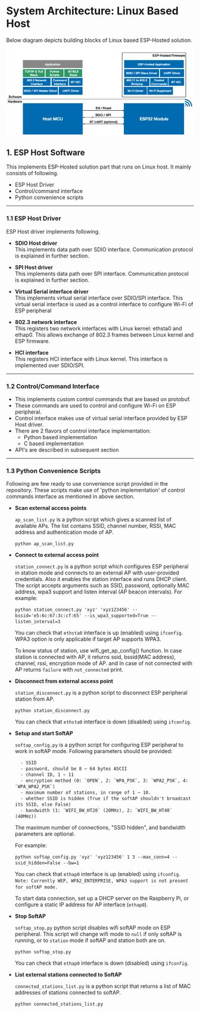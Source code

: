 # System Architecture: Linux Based Host
Below diagram depicts building blocks of Linux based ESP-Hosted solution.

![ESP-Hosted linux based design](./linux_hosted_design.png)


## 1. ESP Host Software

This implements ESP-Hosted solution part that runs on Linux host. It mainly consists of following.
* ESP Host Driver
* Control/command interface
* Python convenience scripts
  
---

### 1.1 ESP Host Driver

ESP Host driver implements following.  

* **SDIO Host driver**  
This implements data path over SDIO interface. Communication protocol is explained in further section.

* **SPI Host driver**  
This implements data path over SPI interface. Communication protocol is explained in further section.

* **Virtual Serial interface driver**  
This implements virtual serial interface over SDIO/SPI interface. This virtual serial interface is used as a control interface to configure Wi-Fi of ESP peripheral

* **802.3 network interface**  
This registers two network interfaces with Linux kernel: ethsta0 and ethap0. This allows exchange of 802.3 frames between Linux kernel and ESP firmware.

* **HCI interface**  
This registers HCI interface with Linux kernel. This interface is implemented over SDIO/SPI.

  
---

### 1.2 Control/Command Interface

* This implements custom control commands that are based on protobuf.
* These commands are used to control and configure Wi-Fi on ESP peripheral.
* Control interface makes use of virtual serial interface provided by ESP Host driver.
* There are 2 flavors of control interface implementation:
	* Python based implementation
	* C based implementation
* API's are described in subsequent section
  
---

### 1.3 Python Convenience Scripts
Following are few ready to use convenience script provided in the repository. These scripts make use of 'python implementation' of control commands interface as mentioned in above section.

* **Scan external access points**  

	`ap_scan_list.py` is a python script which gives a scanned list of available APs. The list contains SSID, channel number, RSSI, MAC address and authentication mode of AP.

	```
	python ap_scan_list.py
	```


* **Connect to external access point**  

	`station_connect.py` is a python script which configures ESP peripheral in station mode and connects to an external AP with user-provided credentials. Also it enables the station interface and runs DHCP client. The script accepts arguments such as SSID, password, optionally MAC address, wpa3 support and listen interval (AP beacon intervals). For example:

	```
	python station_connect.py 'xyz' 'xyz123456' --bssid='e5:6c:67:3c:cf:65' --is_wpa3_supported=True --listen_interval=3
	```

	You can check that `ethsta0` interface is up (enabled) using `ifconfig`. WPA3 option is only applicable if target AP supports WPA3.

	To know status of station, use wifi_get_ap_config() function. In case station is connected with AP, it returns ssid, bssid(MAC address), channel, rssi, encryption mode of AP. and In case of not connected with AP returns `failure` with `not_connected` print.


* **Disconnect from external access point**  

	`station_disconnect.py` is a python script to disconnect ESP peripheral station from AP.

	```
	python station_disconnect.py
	```

	You can check that `ethsta0` interface is down (disabled) using `ifconfig`.


* **Setup and start SoftAP**  

	`softap_config.py` is a python script for configuring ESP peripheral to work in softAP mode. Following parameters should be provided:

		- SSID
		- password, should be 8 ~ 64 bytes ASCII
		- channel ID, 1 ~ 11
		- encryption method (0: `OPEN`, 2: `WPA_PSK`, 3: `WPA2_PSK`, 4: `WPA_WPA2_PSK`)
		- maximum number of stations, in range of 1 ~ 10.
		- whether SSID is hidden (True if the softAP shouldn't broadcast its SSID, else False)
		- bandwidth (1: `WIFI_BW_HT20` (20MHz), 2: `WIFI_BW_HT40` (40MHz))

	The maximum number of connections, "SSID hidden", and bandwidth parameters are optional.

	For example:
	```
	python softap_config.py 'xyz' 'xyz123456' 1 3 --max_conn=4 --ssid_hidden=False --bw=1
	```

	You can check that `ethap0` interface is up (enabled) using `ifconfig`.
	`Note: Currently WEP, WPA2_ENTERPRISE, WPA3 support is not present for softAP mode.`

	To start data connection, set up a DHCP server on the Raspberry Pi, or configure a static IP address for AP interface (`ethap0`).


* **Stop SoftAP**  

	`softap_stop.py` python script disables wifi softAP mode on ESP peripheral. This script will change wifi mode to `null` if only softAP is running, or to `station` mode if softAP and station both are on.

	```
	python softap_stop.py
	```

	You can check that `ethap0` interface is down (disabled) using `ifconfig`.


* **List external stations connected to SoftAP**  

	`connected_stations_list.py` is a python script that returns a list of MAC addresses of stations connected to softAP.

	```
	python connected_stations_list.py
	```


